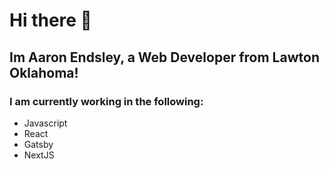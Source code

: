# Hi there 👋

## Im Aaron Endsley, a Web Developer from Lawton Oklahoma!
### I am currently working in the following:
<ul>
    <li>Javascript</li> 
  <li>React</li>
  <li>Gatsby</li>
  <li>NextJS</li>
</ul>


<!--
**aaronendsley/aaronendsley** is a ✨ _special_ ✨ repository because its `README.md` (this file) appears on your GitHub profile.


